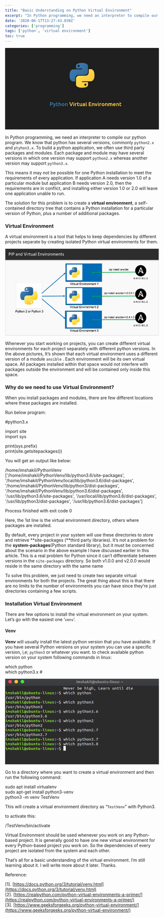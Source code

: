 ```yaml
---
title: "Basic Understanding on Python Virtual Environment"
excerpt: "In Python programming, we need an interpreter to compile our python program. We know that python has several versions, commonly `python2.x` and `ptyhon3.x`. To build a python application, we often use third party packages and modules. Each package and module may have several versions in which one version may support `python2.x` whereas another version may support `python3.x`"
date: '2020-06-17T13:27:43.030Z'
categories: ['programming']
tags: ['python', 'virtual environment']
toc: true
---
```


![](../assets/img/1__wIljxFj3__RVS__TTpTjWigw.jpeg)

In Python programming, we need an interpreter to compile our python program. We know that python has several versions, commonly `python2.x` and `ptyhon3.x`. To build a python application, we often use third party packages and modules. Each package and module may have several versions in which one version may support `python2.x` whereas another version may support `python3.x`.

This means it may not be possible for one Python installation to meet the requirements of every application. If application A needs version 1.0 of a particular module but application B needs version 2.0, then the requirements are in conflict, and installing either version 1.0 or 2.0 will leave one application unable to run.

The solution for this problem is to create a **virtual environment**, a self-contained directory tree that contains a Python installation for a particular version of Python, plus a number of additional packages.

### Virtual Environment

A virtual environment is a tool that helps to keep dependencies by different projects separate by creating isolated Python virtual environments for them.

![](../assets/img/1__HE7Z5NJc5UGTUs4gJFlM3A.png)

Whenever you start working on projects, you can create different virtual environments for each project separately with different python versions. In the above pictures, It’s shown that each virtual environment uses a different version of a module `ansible` . Each environment will be its own virtual space. All packages installed within that space would not interfere with packages outside the environment and will be contained only inside this space.

### Why do we need to use Virtual Environment?

When you install packages and modules, there are few different locations where these packages are installed.

Run below program:

#python3.x

import site  
import sys 

print(sys.prefix)  
print(site.getsitepackages())

You will get an output like below:

/home/imshakil/PythonVenv  
\['/home/imshakil/PythonVenv/lib/python3.6/site-packages', '/home/imshakil/PythonVenv/local/lib/python3.6/dist-packages', '/home/imshakil/PythonVenv/lib/python3/dist-packages', '/home/imshakil/PythonVenv/lib/python3.6/dist-packages', '/usr/lib/python3.6/site-packages', '/usr/local/lib/python3.6/dist-packages', '/usr/lib/python3/dist-packages', '/usr/lib/python3.6/dist-packages'\]

Process finished with exit code 0

Here, the 1st line is the virtual environment directory, others where packages are installed.

By default, every project in your system will use these directories to store and retrieve **site-packages (**third party libraries). It’s not a problem for the **system-packages**(Python standard library), but it must be concerned about the scenario in the above example I have discussed earlier in this article. This is a real problem for Python since it can’t differentiate between versions in the `site-packages` directory. So both v1.0.0 and v2.0.0 would reside in the same directory with the same name

To solve this problem, we just need to create two separate virtual environments for both the projects. The great thing about this is that there are no limits to the number of environments you can have since they’re just directories containing a few scripts.

### Installation Virtual Environment

There are few options to install the virtual environment on your system. Let’s go with the easiest one ‘`venv`’.

#### **Venv**

**Venv** will usually install the latest python version that you have available. If you have several Python versions on your system you can use a specific version, i,e; `python3` or whatever you want. to check available python version on your system following commands in linux:

which python  
which python3.x #   
  

![](../assets/img/1__enheWLs__sCoiJk6la9__9Gw.png)

Go to a directory where you want to create a virtual environment and then run the following command:

sudo apt install virtualenv  
sudo apt-get install python3-venv  
python3 -m venv TestVenv

This will create a virtual environment directory as “`TestVenv`” with Python3.

to activate this:

/TestVenv/bin/activate

Virtual Environment should be used whenever you work on any Python-based project. It is generally good to have one new virtual environment for every Python-based project you work on. So the dependencies of every project are isolated from the system and each other.

That’s all for a basic understanding of the virtual environment. I’m still learning about it. I will write more about it later. Thanks.

Reference:

\[1\]. [https://docs.python.org/3/tutorial/venv.html](https://docs.python.org/3/tutorial/venv.html)  
\[2\]. [https://realpython.com/python-virtual-environments-a-primer/](https://realpython.com/python-virtual-environments-a-primer/)  
\[3\]. [https://www.geeksforgeeks.org/python-virtual-environment/](https://www.geeksforgeeks.org/python-virtual-environment/)